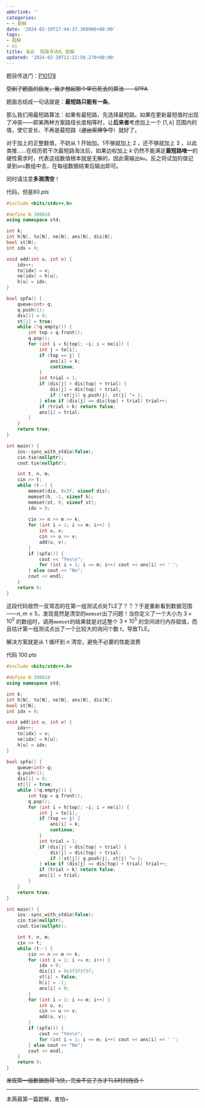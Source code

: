 ```yaml
---
abbrlink: ''
categories:
- - 题解
date: '2024-02-19T17:44:37.366906+08:00'
tags:
- 题解
- oi
title: 洛谷  陌路寻诗礼 题解
updated: '2024-02-20T11:22:58.270+08:00'
---
```

题目传送门：[P10178](https://www.luogu.com.cn/problem/P10178)

~~受到了题面的启发，我才想起那个早已死去的算法——SPFA~~

题面总结成一句话就是：**最短路只能有一条**。

那么我们用最短路算法：如果有最短路，先选择最短路。如果在更新最短值时出现了冲突——即某两种方案路径长度相等时，让**后来者**考虑加上一个 $[1,k]$ 范围内的值，使它变长、不再是最短路（~~退出奖牌争夺~~）就好了。

对于加上的正整数值，不妨从 $1$ 开始加。$1$不够就加上 $2$ ，还不够就加上 $3$ ，以此类推……在经历若干次最短路淘汰后，如果边权加上 $k$ 仍然不能满足**最短路唯一**的硬性需求时，代表这组数值根本就是无解的，因此需输出`No`。反之将试加的值记录到`ans`数组中去，在每组数据结束后输出即可。

同时请注意**多测清空**！

代码，但是$80\;pts$

```cpp
#include <bits/stdc++.h>

#define N 300010
using namespace std;

int k;
int h[N], to[N], ne[N], ans[N], dis[N];
bool st[N];
int idx = 0;

void add(int u, int v) {
    idx++;
    to[idx] = v;
    ne[idx] = h[u];
    h[u] = idx;
}

bool spfa() {
    queue<int> q;
    q.push(1);
    dis[1] = 0;
    st[1] = true;
    while (!q.empty()) {
        int top = q.front();
        q.pop();
        for (int i = h[top]; ~i; i = ne[i]) {
            int j = to[i];
            if (top == j) {
                ans[i] = k;
                continue;
            }
            int trial = 1;
            if (dis[j] > dis[top] + trial) {
                dis[j] = dis[top] + trial;
                if (!st[j]) q.push(j), st[j] ^= 1;
            } else if (dis[j] == dis[top] + trial) trial++;
            if (trial > k) return false;
            ans[i] = trial;
        }
    }
    return true;
}

int main() {
    ios::sync_with_stdio(false);
    cin.tie(nullptr);
    cout.tie(nullptr);

    int t, n, m;
    cin >> t;
    while (t--) {
        memset(dis, 0x3f, sizeof dis);
        memset(h, -1, sizeof h);
        memset(st, 0, sizeof st);
        idx = 0;
    
        cin >> n >> m >> k;
        for (int i = 1; i <= m; i++) {
            int u, v;
            cin >> u >> v;
            add(u, v);
        }
        if (spfa()) {
            cout << "Yes\n";
            for (int i = 1; i <= m; i++) cout << ans[i] << ' ';
        } else cout << "No";
        cout << endl;
    }
    return 0;
}
```

这段代码居然一反常态的在第一组测试点处TLE了？？？于是重新看到数据范围——$n,m\leq 5$，发现竟然是清空的`memset`出了问题！当你定义了一个大小为 $3\times10^5$ 的数组时，调用`memset`的结果就是对这整个 $3\times10^5$ 的空间进行内存赋值，而且估计第一组测试点出了一个比较大的询问个数 $t$，导致TLE。

解决方案就是从 $1$ 循环到 $n$ 清空，避免不必要的性能浪费

代码 $100\;pts$

```cpp
#include <bits/stdc++.h>

#define N 300010
using namespace std;

int k;
int h[N], to[N], ne[N], ans[N], dis[N];
bool st[N];
int idx = 0;

void add(int u, int v) {
    idx++;
    to[idx] = v;
    ne[idx] = h[u];
    h[u] = idx;
}

bool spfa() {
    queue<int> q;
    q.push(1);
    dis[1] = 0;
    st[1] = true;
    while (!q.empty()) {
        int top = q.front();
        q.pop();
        for (int i = h[top]; ~i; i = ne[i]) {
            int j = to[i];
            if (top == j) {
                ans[i] = k;
                continue;
            }
            int trial = 1;
            if (dis[j] > dis[top] + trial) {
                dis[j] = dis[top] + trial;
                if (!st[j]) q.push(j), st[j] ^= 1;
            } else if (dis[j] == dis[top] + trial) trial++;
            if (trial > k) return false;
            ans[i] = trial;
        }
    }
    return true;
}

int main() {
    ios::sync_with_stdio(false);
    cin.tie(nullptr);
    cout.tie(nullptr);

    int t, n, m;
    cin >> t;
    while (t--) {
        cin >> n >> m >> k;
        for (int i = 1; i <= n; i++) {
            idx = 0;
            dis[i] = 0x3f3f3f3f;
            st[i] = false;
            h[i] = -1;
            ans[i] = 0;
        }
        for (int i = 1; i <= m; i++) {
            int u, v;
            cin >> u >> v;
            add(u, v);
        }
        if (spfa()) {
            cout << "Yes\n";
            for (int i = 1; i <= m; i++) cout << ans[i] << ' ';
        } else cout << "No";
        cout << endl;
    }
    return 0;
}
```

~~发现第一组数据跑得飞快，完全不见了方才TLE时的拖沓！~~

---

本蒟蒻第一篇题解，害怕~
